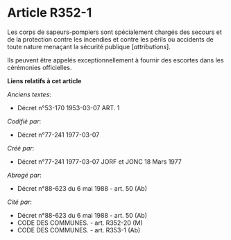 # Article R352-1

Les corps de sapeurs-pompiers sont spécialement chargés des secours et de la protection contre les incendies et contre les
périls ou accidents de toute nature menaçant la sécurité publique [*attributions*].

Ils peuvent être appelés exceptionnellement à fournir des escortes dans les cérémonies officielles.

**Liens relatifs à cet article**

_Anciens textes_:

  - Décret n°53-170 1953-03-07 ART. 1

_Codifié par_:

  - Décret n°77-241 1977-03-07

_Créé par_:

  - Décret n°77-241 1977-03-07 JORF et JONC 18 Mars 1977

_Abrogé par_:

  - Décret n°88-623 du 6 mai 1988 - art. 50 (Ab)

_Cité par_:

  - Décret n°88-623 du 6 mai 1988 - art. 50 (Ab)
  - CODE DES COMMUNES. - art. R352-20 (M)
  - CODE DES COMMUNES. - art. R353-1 (Ab)

